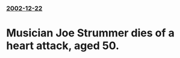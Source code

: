 ### [2002-12-22](/news/2002/12/22/index.md)

# Musician Joe Strummer dies of a heart attack, aged 50.



